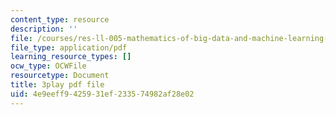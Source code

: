 ```yaml
---
content_type: resource
description: ''
file: /courses/res-ll-005-mathematics-of-big-data-and-machine-learning-january-iap-2020/4e9eeff9425931ef233574982af28e02_moJ7TQb5Fuk.pdf
file_type: application/pdf
learning_resource_types: []
ocw_type: OCWFile
resourcetype: Document
title: 3play pdf file
uid: 4e9eeff9-4259-31ef-2335-74982af28e02
---
```

